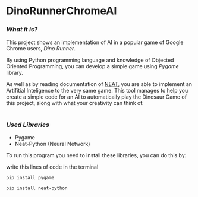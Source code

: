 # DinoRunnerChromeAI

### *What it is?* ###
This project shows an implementation of AI in a popular game of Google Chrome users, *Dino Runner*.

By using Python programming language and knowledge of Objected Oriented Programming, you can develop a simple game using *Pygame* library.

As well as by reading documentation of [NEAT](https://neat-python.readthedocs.io/en/latest/), you are able to implement an Artifitial Inteligence to the very same game. This tool manages to help you create a simple code for an AI to automatically play the Dinosaur Game of this project, along with what your creativity can think of. 

#

### *Used Libraries* ###
- Pygame
- Neat-Python (Neural Network)

To run this program you need to install these libraries, you can do this by:

write this lines of code in the terminal

``` pip install pygame ```

``` pip install neat-python ```

